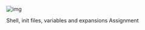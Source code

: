 ![img](https://assets.imaginablefutures.com/media/images/ALX_Logo.max-200x150.png)

Shell, init files, variables and expansions Assignment

